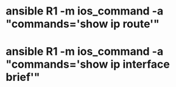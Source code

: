 


#   ansible R1 -m ios_command -a "commands='show ip route'"
#   ansible R1 -m ios_command -a "commands='show ip interface brief'"


